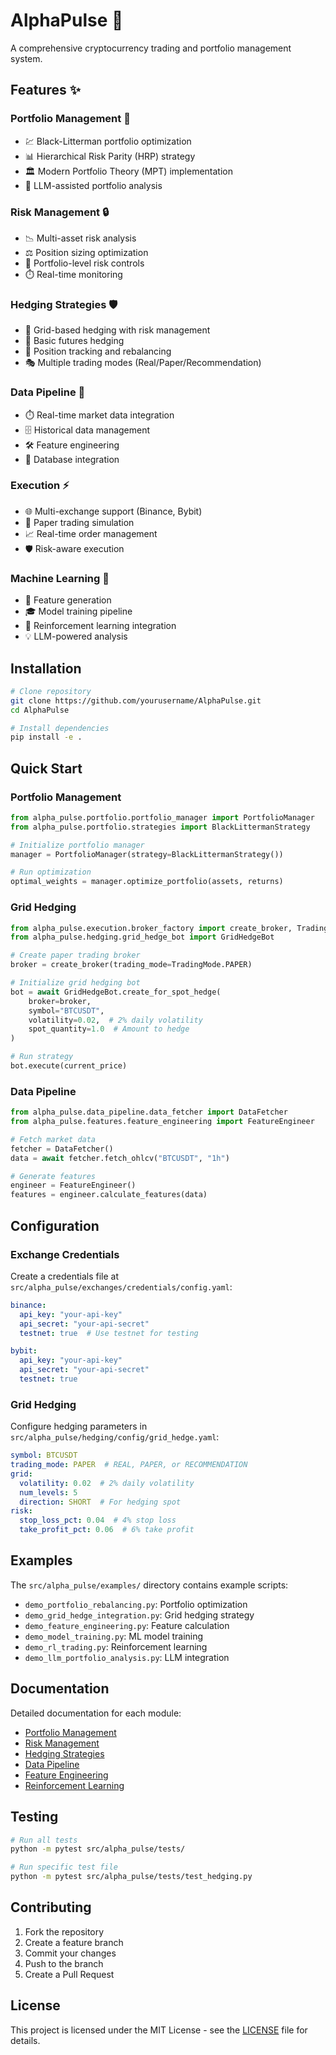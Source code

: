 # AlphaPulse 🚀

A comprehensive cryptocurrency trading and portfolio management system.

## Features ✨

### Portfolio Management 💼
- 💹 Black-Litterman portfolio optimization
- 📊 Hierarchical Risk Parity (HRP) strategy
- 🏛 Modern Portfolio Theory (MPT) implementation
- 🤖 LLM-assisted portfolio analysis

### Risk Management 🔒
- 📉 Multi-asset risk analysis
- ⚖️ Position sizing optimization
- 🚦 Portfolio-level risk controls
- ⏱️ Real-time monitoring

### Hedging Strategies 🛡
- 🧮 Grid-based hedging with risk management
- 💱 Basic futures hedging
- 🔄 Position tracking and rebalancing
- 🎭 Multiple trading modes (Real/Paper/Recommendation)

### Data Pipeline 📡
- ⏱️ Real-time market data integration
- 🗄️ Historical data management
- 🛠️ Feature engineering
- 💾 Database integration

### Execution ⚡
- 🌐 Multi-exchange support (Binance, Bybit)
- 📝 Paper trading simulation
- 📈 Real-time order management
- 🛡️ Risk-aware execution

### Machine Learning 🤖
- 🔧 Feature generation
- 🎓 Model training pipeline
- 🧠 Reinforcement learning integration
- 💡 LLM-powered analysis

## Installation

```bash
# Clone repository
git clone https://github.com/yourusername/AlphaPulse.git
cd AlphaPulse

# Install dependencies
pip install -e .
```

## Quick Start

### Portfolio Management

```python
from alpha_pulse.portfolio.portfolio_manager import PortfolioManager
from alpha_pulse.portfolio.strategies import BlackLittermanStrategy

# Initialize portfolio manager
manager = PortfolioManager(strategy=BlackLittermanStrategy())

# Run optimization
optimal_weights = manager.optimize_portfolio(assets, returns)
```

### Grid Hedging

```python
from alpha_pulse.execution.broker_factory import create_broker, TradingMode
from alpha_pulse.hedging.grid_hedge_bot import GridHedgeBot

# Create paper trading broker
broker = create_broker(trading_mode=TradingMode.PAPER)

# Initialize grid hedging bot
bot = await GridHedgeBot.create_for_spot_hedge(
    broker=broker,
    symbol="BTCUSDT",
    volatility=0.02,  # 2% daily volatility
    spot_quantity=1.0  # Amount to hedge
)

# Run strategy
bot.execute(current_price)
```

### Data Pipeline

```python
from alpha_pulse.data_pipeline.data_fetcher import DataFetcher
from alpha_pulse.features.feature_engineering import FeatureEngineer

# Fetch market data
fetcher = DataFetcher()
data = await fetcher.fetch_ohlcv("BTCUSDT", "1h")

# Generate features
engineer = FeatureEngineer()
features = engineer.calculate_features(data)
```

## Configuration

### Exchange Credentials

Create a credentials file at `src/alpha_pulse/exchanges/credentials/config.yaml`:

```yaml
binance:
  api_key: "your-api-key"
  api_secret: "your-api-secret"
  testnet: true  # Use testnet for testing

bybit:
  api_key: "your-api-key"
  api_secret: "your-api-secret"
  testnet: true
```

### Grid Hedging

Configure hedging parameters in `src/alpha_pulse/hedging/config/grid_hedge.yaml`:

```yaml
symbol: BTCUSDT
trading_mode: PAPER  # REAL, PAPER, or RECOMMENDATION
grid:
  volatility: 0.02  # 2% daily volatility
  num_levels: 5
  direction: SHORT  # For hedging spot
risk:
  stop_loss_pct: 0.04  # 4% stop loss
  take_profit_pct: 0.06  # 6% take profit
```

## Examples

The `src/alpha_pulse/examples/` directory contains example scripts:

- `demo_portfolio_rebalancing.py`: Portfolio optimization
- `demo_grid_hedge_integration.py`: Grid hedging strategy
- `demo_feature_engineering.py`: Feature calculation
- `demo_model_training.py`: ML model training
- `demo_rl_trading.py`: Reinforcement learning
- `demo_llm_portfolio_analysis.py`: LLM integration

## Documentation

Detailed documentation for each module:

- [Portfolio Management](src/alpha_pulse/portfolio/README.md)
- [Risk Management](src/alpha_pulse/risk_management/README.md)
- [Hedging Strategies](src/alpha_pulse/hedging/README.md)
- [Data Pipeline](src/alpha_pulse/data_pipeline/README.md)
- [Feature Engineering](src/alpha_pulse/features/README.md)
- [Reinforcement Learning](src/alpha_pulse/rl/README.md)

## Testing

```bash
# Run all tests
python -m pytest src/alpha_pulse/tests/

# Run specific test file
python -m pytest src/alpha_pulse/tests/test_hedging.py
```

## Contributing

1. Fork the repository
2. Create a feature branch
3. Commit your changes
4. Push to the branch
5. Create a Pull Request

## License

This project is licensed under the MIT License - see the [LICENSE](LICENSE) file for details.